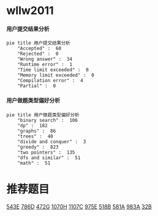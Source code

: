 # wllw2011

<!-- tabs:start -->



#### **用户提交结果分析**

```mermaid
pie title 用户提交结果分析
    "Accepted" :  60
    "Rejected" :  0
    "Wrong answer" :  34
    "Runtime error" :  1
    "Time limit exceeded" :  0
    "Memory limit exceeded" :  0
    "Compilation error" :  4
    "Partial" :  0
```

#### **用户做题类型偏好分析**

```mermaid
pie title 用户做题类型偏好分析
    "binary search" :  106
    "dp" :  182
    "graphs" :  86
    "trees" :  40
    "divide and conquer" :  3
    "greedy" :  823
    "two pointers" :  135
    "dfs and similar" :  51
    "math" :  51
```



<!-- tabs:end -->
# 推荐题目
[543E](https://codeforces.com/contest/543/problem/E)
[786D](https://codeforces.com/contest/786/problem/D)
[472G](https://codeforces.com/contest/472/problem/G)
[1070H](https://codeforces.com/contest/1070/problem/H)
[1107C](https://codeforces.com/contest/1107/problem/C)
[975E](https://codeforces.com/contest/975/problem/E)
[518B](https://codeforces.com/contest/518/problem/B)
[581A](https://codeforces.com/contest/581/problem/A)
[983A](https://codeforces.com/contest/983/problem/A)
[32B](https://codeforces.com/contest/32/problem/B)
